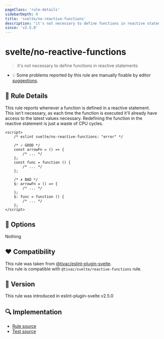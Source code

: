 ```yaml
---
pageClass: 'rule-details'
sidebarDepth: 0
title: 'svelte/no-reactive-functions'
description: "it's not necessary to define functions in reactive statements"
since: 'v2.5.0'
---
```


# svelte/no-reactive-functions

> it's not necessary to define functions in reactive statements

- :bulb: Some problems reported by this rule are manually fixable by editor [suggestions](https://eslint.org/docs/developer-guide/working-with-rules#providing-suggestions).

## :book: Rule Details

This rule reports whenever a function is defined in a reactive statement. This isn't necessary, as each time the function is executed it'll already have access to the latest values necessary. Redefining the function in the reactive statement is just a waste of CPU cycles.

<ESLintCodeBlock>

<!--eslint-skip-->

```svelte
<script>
	/* eslint svelte/no-reactive-functions: "error" */

	/* ✓ GOOD */
	const arrowFn = () => {
		/* ... */
	};
	const func = function () {
		/* ... */
	};

	/* ✗ BAD */
	$: arrowFn = () => {
		/* ... */
	};
	$: func = function () {
		/* ... */
	};
</script>
```

</ESLintCodeBlock>

## :wrench: Options

Nothing

## :heart: Compatibility

This rule was taken from [@tivac/eslint-plugin-svelte].  
This rule is compatible with `@tivac/svelte/reactive-functions` rule.

[@tivac/eslint-plugin-svelte]: https://github.com/tivac/eslint-plugin-svelte/

## :rocket: Version

This rule was introduced in eslint-plugin-svelte v2.5.0

## :mag: Implementation

- [Rule source](https://github.com/sveltejs/eslint-plugin-svelte/blob/main/src/rules/no-reactive-functions.ts)
- [Test source](https://github.com/sveltejs/eslint-plugin-svelte/blob/main/tests/src/rules/no-reactive-functions.ts)
